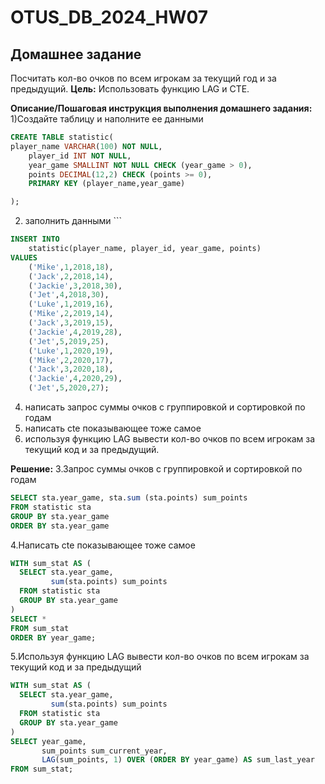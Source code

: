 # OTUS_DB_2024_HW07
## **Домашнее задание**
Посчитать кол-во очков по всем игрокам за текущий год и за предыдущий.
**Цель:**
Использовать функцию LAG и CTE.


**Описание/Пошаговая инструкция выполнения домашнего задания:**
1)Создайте таблицу и наполните ее данными
```sql
CREATE TABLE statistic(
player_name VARCHAR(100) NOT NULL,
    player_id INT NOT NULL,
    year_game SMALLINT NOT NULL CHECK (year_game > 0),
    points DECIMAL(12,2) CHECK (points >= 0),
    PRIMARY KEY (player_name,year_game)

);
```
2) заполнить данными ```
```sql
INSERT INTO
    statistic(player_name, player_id, year_game, points)
VALUES
    ('Mike',1,2018,18),
    ('Jack',2,2018,14),
    ('Jackie',3,2018,30),
    ('Jet',4,2018,30),
    ('Luke',1,2019,16),
    ('Mike',2,2019,14),
    ('Jack',3,2019,15),
    ('Jackie',4,2019,28),
    ('Jet',5,2019,25),
    ('Luke',1,2020,19),
    ('Mike',2,2020,17),
    ('Jack',3,2020,18),
    ('Jackie',4,2020,29),
    ('Jet',5,2020,27);
```
4) написать запрос суммы очков с группировкой и сортировкой по годам
5) написать cte показывающее тоже самое
6) используя функцию LAG вывести кол-во очков по всем игрокам за текущий код и за предыдущий.

**Решение:**
3.Запрос суммы очков с группировкой и сортировкой по годам
```sql
SELECT sta.year_game, sta.sum (sta.points) sum_points
FROM statistic sta
GROUP BY sta.year_game
ORDER BY sta.year_game
```
4.Написать cte показывающее тоже самое
```sql
WITH sum_stat AS (
  SELECT sta.year_game,
         sum(sta.points) sum_points
  FROM statistic sta
  GROUP BY sta.year_game
)
SELECT *
FROM sum_stat
ORDER BY year_game;
```
5.Используя функцию LAG вывести кол-во очков по всем игрокам за текущий код и за предыдущий
```sql
WITH sum_stat AS (
  SELECT sta.year_game,
         sum(sta.points) sum_points
  FROM statistic sta
  GROUP BY sta.year_game
)
SELECT year_game,
       sum_points sum_current_year,
       LAG(sum_points, 1) OVER (ORDER BY year_game) AS sum_last_year
FROM sum_stat;
```
